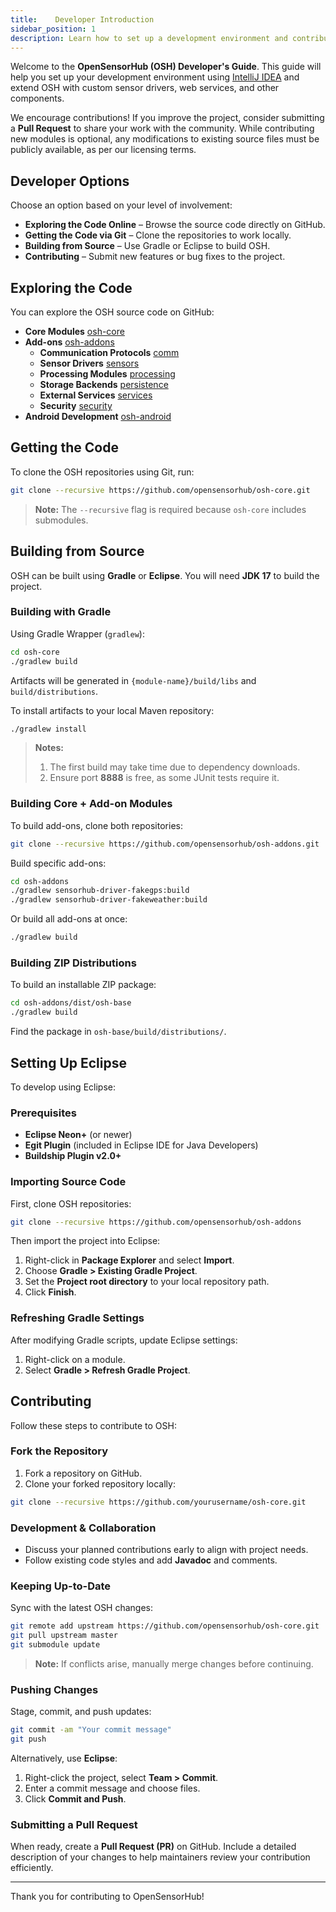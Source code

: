 ```yaml
---
title:    Developer Introduction
sidebar_position: 1
description: Learn how to set up a development environment and contribute to OpenSensorHub (OSH).
---
```


Welcome to the **OpenSensorHub (OSH) Developer's Guide**. This guide will help you set up your development environment using [IntelliJ IDEA](https://www.jetbrains.com/idea/) and extend OSH with custom sensor drivers, web services, and other components.

We encourage contributions! If you improve the project, consider submitting a **Pull Request** to share your work with the community. While contributing new modules is optional, any modifications to existing source files must be publicly available, as per our licensing terms.



## Developer Options
Choose an option based on your level of involvement:

- **Exploring the Code Online** – Browse the source code directly on GitHub.
- **Getting the Code via Git** – Clone the repositories to work locally.
- **Building from Source** – Use Gradle or Eclipse to build OSH.
- **Contributing** – Submit new features or bug fixes to the project.


## Exploring the Code
You can explore the OSH source code on GitHub:

- **Core Modules** [osh-core](https://github.com/opensensorhub/osh-core)
- **Add-ons** [osh-addons](https://github.com/opensensorhub/osh-addons)
  - **Communication Protocols** [comm](https://github.com/opensensorhub/osh-addons/tree/master/comm)
  - **Sensor Drivers**  [sensors](https://github.com/opensensorhub/osh-addons/tree/master/sensors)
  - **Processing Modules** [processing](https://github.com/opensensorhub/osh-addons/tree/master/processing)
  - **Storage Backends** [persistence](https://github.com/opensensorhub/osh-addons/tree/master/persistence)
  - **External Services** [services](https://github.com/opensensorhub/osh-addons/tree/master/services)
  - **Security** [security](https://github.com/opensensorhub/osh-addons/tree/master/security)
- **Android Development** [osh-android](https://github.com/opensensorhub/osh-android)


## Getting the Code
To clone the OSH repositories using Git, run:

```sh
git clone --recursive https://github.com/opensensorhub/osh-core.git
```

> **Note:** The `--recursive` flag is required because `osh-core` includes submodules.

## Building from Source
OSH can be built using **Gradle** or **Eclipse**. You will need **JDK 17** to build the project.

### Building with Gradle
Using Gradle Wrapper (`gradlew`):

```sh
cd osh-core
./gradlew build
```

Artifacts will be generated in `{module-name}/build/libs` and `build/distributions`.

To install artifacts to your local Maven repository:

```sh
./gradlew install
```


> **Notes:**
> 1. The first build may take time due to dependency downloads.
> 2. Ensure port **8888** is free, as some JUnit tests require it.

### Building Core + Add-on Modules
To build add-ons, clone both repositories:

```sh
git clone --recursive https://github.com/opensensorhub/osh-addons.git
```

Build specific add-ons:

```sh
cd osh-addons
./gradlew sensorhub-driver-fakegps:build
./gradlew sensorhub-driver-fakeweather:build
```

Or build all add-ons at once:

```sh
./gradlew build
```

### Building ZIP Distributions
To build an installable ZIP package:

```sh
cd osh-addons/dist/osh-base
./gradlew build
```

Find the package in `osh-base/build/distributions/`.

## Setting Up Eclipse
To develop using Eclipse:

### Prerequisites
- **Eclipse Neon+** (or newer)
- **Egit Plugin** (included in Eclipse IDE for Java Developers)
- **Buildship Plugin v2.0+**

### Importing Source Code
First, clone OSH repositories:

```sh
git clone --recursive https://github.com/opensensorhub/osh-addons
```

Then import the project into Eclipse:

1. Right-click in **Package Explorer** and select **Import**.
2. Choose **Gradle > Existing Gradle Project**.
3. Set the **Project root directory** to your local repository path.
4. Click **Finish**.

### Refreshing Gradle Settings
After modifying Gradle scripts, update Eclipse settings:

1. Right-click on a module.
2. Select **Gradle > Refresh Gradle Project**.

## Contributing
Follow these steps to contribute to OSH:

### Fork the Repository
1. Fork a repository on GitHub.
2. Clone your forked repository locally:

```sh
git clone --recursive https://github.com/yourusername/osh-core.git
```

### Development & Collaboration
- Discuss your planned contributions early to align with project needs.
- Follow existing code styles and add **Javadoc** and comments.

### Keeping Up-to-Date
Sync with the latest OSH changes:

```sh
git remote add upstream https://github.com/opensensorhub/osh-core.git
git pull upstream master
git submodule update
```

> **Note:** If conflicts arise, manually merge changes before continuing.

### Pushing Changes
Stage, commit, and push updates:

```sh
git commit -am "Your commit message"
git push
```

Alternatively, use **Eclipse**:

1. Right-click the project, select **Team > Commit**.
2. Enter a commit message and choose files.
3. Click **Commit and Push**.

### Submitting a Pull Request
When ready, create a **Pull Request (PR)** on GitHub. Include a detailed description of your changes to help maintainers review your contribution efficiently.

---

Thank you for contributing to OpenSensorHub!